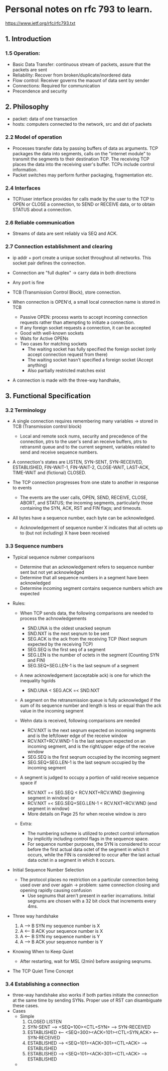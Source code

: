 # Personal notes on rfc 793 to learn.
https://www.ietf.org/rfc/rfc793.txt

## 1. Introduction
### 1.5 Operation: 
- Basic Data Transfer: continuous stream of packets, assure that the packets are sent
- Reliability: Recover from broken/duplicate/inordered data
- Flow control: Receiver governs the maount of data sent by sender
- Connections: Required for communication
- Precendence and security

## 2. Philosophy
- packet: data of one transaction
- hosts: computers connected to the network, src and dst of packets

### 2.2 Model of operation
- Processes transfer data by passing buffers of data as arguments. TCP packages the data into segments, calls on the "internet module" to transmit the segments to their destination TCP. The receiving TCP places the data into the receiving user's buffer. TCPs include control information. 
- Packet switches may perform further packaging, fragmentation etc. 

### 2.4 Interfaces
- TCP/user interface provides for calls made by the user to the TCP to OPEN or CLOSE a connection, to SEND or RECEIVE data, or to obtain STATUS about a connection. 

### 2.6 Reliable communication
- Streams of data are sent reliably via SEQ and ACK. 

### 2.7 Connection establishment and clearing
- ip addr + port create a unique socket throughout all networks. This socket pair defines the connection. 
- Connection are "full duplex" -> carry data in both directions
- Any port is fine

- TCB (Transmission Control Block), store connection. 
- When connection is OPEN'd, a small local connection name is stored in TCB
  - Passive OPEN: process wants to accept incoming connection requests rather than attempting to initiate a connection. 
  - If any foreign socket requests a connection, it can be accepted
  - Good with well-known sockets
  - Waits for Active OPENs
  - Two cases for matching sockets
    - The waiting socket has fully specified the foreign socket (only accept connection request from there)
    - The waiting socket hasn't specified a foreign socket (Accept anything)
    - Also partially restricted matches exist
- A connection is made with the three-way handhake, 

## 3. Functional Specification

### 3.2 Terminology
- A single connection requires remembering many variables -> stored in TCB (Transmission control block)
  - Local and remote sock nums, security and precedence of the connection, ptrs to the user's send an receive buffers, ptrs to retransmit queue and to the current segment, variables related to send and receive sequence numbers. 
- A connection's states are LISTEN, SYN-SENT, SYN-RECEIVED, ESTABLISHED, FIN-WAIT-1, FIN-WAIT-2, CLOSE-WAIT, LAST-ACK, TIME-WAIT and (fictional) CLOSED. 
- The TCP connection progresses from one state to another in response to events
  - The events are the user calls, OPEN, SEND, RECEIVE, CLOSE, ABORT, and STATUS; the incoming segments, particularly those containing the SYN, ACK, RST and FIN flags; and timeouts.

- All bytes have a sequence number, each byte can be acknowledged. 
  - Acknowledgement of sequence number X indicates that all octets up to (but not including) X have been received

### 3.3 Sequence numbers
- Typical sequence nubmer comparisons
  - Determine that an acknowledgement refers to sequence number sent but not yet acknowledged
  - Determine that all sequence numbers in a segment have been acknowledged
  - Determine incoming segment contains sequence numbers which are expected

- Rules:
  - When TCP sends data, the following comparisons are needed to process the achnowledgements
    - SND.UNA is the oldest unacked seqnum
    - SND.NXT is the next seqnum to be sent
    - SEG.ACK is the ack from the receiving TCP (Next seqnum expected by the receiving TCP)
    - SEG.SEQ is the first seq of a segment
    - SEG.LEN is the number of octets in the segment (Counting SYN and FIN)
    - SEG.SEQ+SEG.LEN-1 is the last seqnum of a segment

  - A new acknowledgement (acceptable ack) is one for which the inequality hgolds
    - SND.UNA < SEG.ACK =< SND.NXT

  - A segment on the retransmission queue is fully acknowledged if the sum of its sequence number and length is less or equal than the ack value in the incoming segment

  - Wehn data is received, following comparisons are needed
    - RCV.NXT is the next seqnum expected on incoming segments and is the left/lower edge of the receive window
    - RCV.NXT+RCV.WND-1 is the last seqnum expected on an incoming segment, and is the right/upper edge of the receive window
    - SEG.SEQ is the first seqnum occupied by the incoming segment
    - SEG.SEQ+SEG.LEN-1 is the last seqnum occupied by the incoming segment

  - A segment is judged to occupy a portion of valid receive sequence space if
    - RCV.NXT =< SEG.SEQ < RCV.NXT+RCV.WND (beginning segment in window)
    or
    - RCV.NXT =< SEG.SEQ+SEG.LEN-1 < RCV.NXT+RCV.WND (end segment in window)
    - More details on Page 25 for when receive window is zero
  - Extra:
    - The numbering scheme is utilized to protect control information by implicitly including control flags in the sequence space.
    - For sequence number purposes, the SYN is considered to occur before the first actual data octet of the segment in which it occurs, while the FIN is considered to occur after the last actual data octet in a segment in which it occurs.

- Initial Sequence Number Selection
  - The protocol places no restriction on a particular connection being used over and over again -> problem: same connection closing and opening rapidly causing confusion
    - Use segnums that aren't present in earlier incarnations. Initial segnums are chosen with a 32 bit clock that increments every 4ms. 
  
- Three way handshake
  1) A --> B  SYN my sequence number is X
  2) A <-- B  ACK your sequence number is X
  3) A <-- B  SYN my sequence number is Y
  4) A --> B  ACK your sequence number is Y

- Knowing When to Keep Quiet
  - After restarting, wait for MSL (2min) before assigning seqnums. 
- The TCP Quiet Time Concept

### 3.4 Establishing a connection
- three-way handshake also works if both parties initiate the connection at the same time by sending SYNs. Proper use of RST can disambiguate these cases. 
- Cases
  - Simple
    1.  CLOSED                                               LISTEN
    2.  SYN-SENT    --> <SEQ=100><CTL=SYN>               --> SYN-RECEIVED
    3.  ESTABLISHED <-- <SEQ=300><ACK=101><CTL=SYN,ACK>  <-- SYN-RECEIVED
    4.  ESTABLISHED --> <SEQ=101><ACK=301><CTL=ACK>       --> ESTABLISHED
    5.  ESTABLISHED --> <SEQ=101><ACK=301><CTL=ACK><DATA> --> ESTABLISHED
  - 